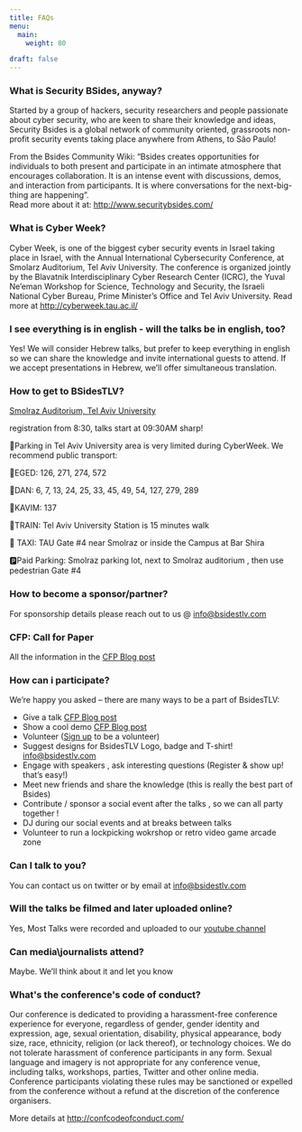 ```yaml
---
title: FAQs
menu:
  main:
    weight: 80

draft: false
---
```


### What is Security BSides, anyway?

Started by a group of hackers, security researchers and people passionate about cyber security, who are keen to share their knowledge and ideas, Security Bsides is a global network of community oriented, grassroots non-profit security events taking place anywhere from Athens, to São Paulo!

From the Bsides Community Wiki:  “Bsides creates opportunities for individuals to both present and participate in an intimate atmosphere that encourages collaboration. It is an intense event with discussions, demos, and interaction from participants. It is where conversations for the next-big-thing are happening”.  
Read more about it at: http://www.securitybsides.com/


### What is Cyber Week?

Cyber Week, is one of the biggest cyber security events in Israel taking place in Israel, with the Annual International Cybersecurity Conference, at Smolarz Auditorium, Tel Aviv University. The conference is organized jointly by the Blavatnik Interdisciplinary Cyber Research Center (ICRC), the Yuval Ne’eman Workshop for Science, Technology and Security, the Israeli National Cyber Bureau, Prime Minister’s Office and Tel Aviv University.
Read more at http://cyberweek.tau.ac.il/


### I see everything is in english - will the talks be in english, too?

Yes! We will consider Hebrew talks, but prefer to keep everything in english so we can share the knowledge and invite international guests to attend. If we accept presentations in Hebrew, we’ll offer simultaneous translation.

### How to get to BSidesTLV?

[Smolraz Auditorium, Tel Aviv University](https://www.google.com/maps/place/Tel+Aviv+University+Smolarz+Auditorium/@32.1103563,34.8042639,15z/data=!4m2!3m1!1s0x0:0x57e1b1e76143c7f7?sa=X&ved=2ahUKEwjXm62Z8d_mAhUt-YUKHVo2DKoQ_BIwUXoECEgQCA)

registration from 8:30, talks start at 09:30AM sharp!

:car:Parking in Tel Aviv University area is very limited during CyberWeek. We recommend public transport:

:bus:EGED: 126, 271, 274, 572

:bus:DAN: 6, 7, 13, 24, 25, 33, 45, 49, 54, 127, 279, 289

:bus:KAVIM: 137

:train:TRAIN: Tel  Aviv University Station is 15 minutes walk

:taxi: TAXI: TAU Gate #4 near Smolraz or inside the Campus at Bar Shira

:parking:Paid Parking: Smolraz parking lot, next to Smolraz auditorium , then use pedestrian Gate #4


### How to become a sponsor/partner?

For sponsorship details please reach out to us @ info@bsidestlv.com

### CFP: Call for Paper

All the information in the [CFP Blog post](/blog/cfp/)

### How can i participate?

We’re happy you asked – there are many ways to be a part of BsidesTLV:

* Give a talk [CFP Blog post](/blog/cfp/)
* Show a cool demo [CFP Blog post](/blog/cfp/)
* Volunteer ([Sign up](https://signup.com/go/FthrQrc) to be a volunteer)
* Suggest designs for BsidesTLV Logo, badge and T-shirt! info@bsidestlv.com
* Engage with speakers , ask interesting questions (Register & show up! that’s easy!)
* Meet new friends and share the knowledge (this is really the best part of Bsides)
* Contribute / sponsor a social event after the talks , so we can all party together !
* DJ during our social events and at breaks between talks
* Volunteer to run a lockpicking wokrshop or retro video game arcade zone


### Can I talk to you?

You can contact us on twitter or by email at info@bsidestlv.com

### Will the talks be filmed and later uploaded online?

Yes, Most Talks were recorded and uploaded to our [youtube channel](https://www.youtube.com/channel/UCKcGZ)

### Can media\journalists attend?

Maybe. We’ll think about it and let you know

### What's the conference's code of conduct?

Our conference is dedicated to providing a harassment-free conference experience for everyone, regardless of gender, gender identity and expression, age, sexual orientation, disability, physical appearance, body size, race, ethnicity, religion (or lack thereof), or technology choices. We do not tolerate harassment of conference participants in any form. Sexual language and imagery is not appropriate for any conference venue, including talks, workshops, parties, Twitter and other online media. Conference participants violating these rules may be sanctioned or expelled from the conference without a refund at the discretion of the conference organisers.



More details at http://confcodeofconduct.com/
